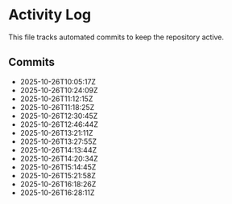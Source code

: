 # Activity Log

This file tracks automated commits to keep the repository active.

## Commits
- 2025-10-26T10:05:17Z
- 2025-10-26T10:24:09Z
- 2025-10-26T11:12:15Z
- 2025-10-26T11:18:25Z
- 2025-10-26T12:30:45Z
- 2025-10-26T12:46:44Z
- 2025-10-26T13:21:11Z
- 2025-10-26T13:27:55Z
- 2025-10-26T14:13:44Z
- 2025-10-26T14:20:34Z
- 2025-10-26T15:14:45Z
- 2025-10-26T15:21:58Z
- 2025-10-26T16:18:26Z
- 2025-10-26T16:28:11Z
